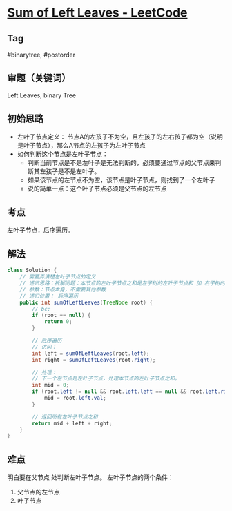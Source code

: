 # [Sum of Left Leaves - LeetCode](https://leetcode.com/problems/sum-of-left-leaves/description/)
## Tag
#binarytree, #postorder


## 审题（关键词） 
Left Leaves, binary Tree


## 初始思路  
- 左叶子节点定义： 节点A的左孩子不为空，且左孩子的左右孩子都为空（说明是叶子节点），那么A节点的左孩子为左叶子节点
- 如何判断这个节点是左叶子节点：
	- 判断当前节点是不是左叶子是无法判断的，必须要通过节点的父节点来判断其左孩子是不是左叶子。
	- 如果该节点的左节点不为空，该节点是叶子节点，则找到了一个左叶子
	- 说的简单一点：这个叶子节点必须是父节点的左节点

## 考点  
左叶子节点，后序遍历。
## 解法  
```java
class Solution {
    // 需要弄清楚左叶子节点的定义
    // 递归思路：拆解问题：本节点的左叶子节点之和是左子树的左叶子节点和 加 右子树的左叶子节点之和，求和
    // 参数：节点本身，不需要其他参数
    // 递归位置： 后序遍历
    public int sumOfLeftLeaves(TreeNode root) {
        // bc: 
        if (root == null) {
            return 0;
        }

        // 后序遍历        
        // 访问：
        int left = sumOfLeftLeaves(root.left);
        int right = sumOfLeftLeaves(root.right);

        // 处理：
        // 下一个左节点是左叶子节点，处理本节点的左叶子节点之和。
        int mid = 0;
        if (root.left != null && root.left.left == null && root.left.right ==null) {
            mid = root.left.val;
        }

        // 返回所有左叶子节点之和   
        return mid + left + right;
    }
}
```

## 难点
明白要在父节点 处判断左叶子节点。
左叶子节点的两个条件：
1. 父节点的左节点
2. 叶子节点
